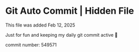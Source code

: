 # Git Auto Commit | Hidden File

This file was added Feb 12, 2025

Just for fun and keeping my daily git commit active 🤪

commit number: 549571
